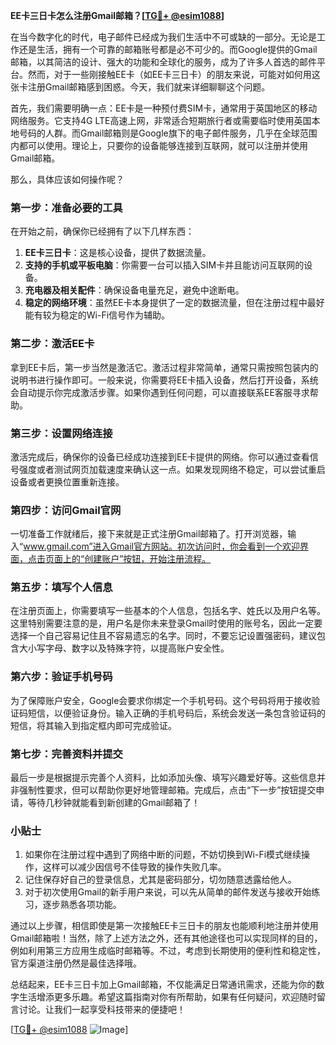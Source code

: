 **EE卡三日卡怎么注册Gmail邮箱？[[TG💪+ @esim1088](https://t.me/s/esim1088)]**

在当今数字化的时代，电子邮件已经成为我们生活中不可或缺的一部分。无论是工作还是生活，拥有一个可靠的邮箱账号都是必不可少的。而Google提供的Gmail邮箱，以其简洁的设计、强大的功能和全球化的服务，成为了许多人首选的邮件平台。然而，对于一些刚接触EE卡（如EE卡三日卡）的朋友来说，可能对如何用这张卡注册Gmail邮箱感到困惑。今天，我们就来详细聊聊这个问题。

首先，我们需要明确一点：EE卡是一种预付费SIM卡，通常用于英国地区的移动网络服务。它支持4G LTE高速上网，非常适合短期旅行者或需要临时使用英国本地号码的人群。而Gmail邮箱则是Google旗下的电子邮件服务，几乎在全球范围内都可以使用。理论上，只要你的设备能够连接到互联网，就可以注册并使用Gmail邮箱。

那么，具体应该如何操作呢？

### 第一步：准备必要的工具

在开始之前，确保你已经拥有了以下几样东西：
1. **EE卡三日卡**：这是核心设备，提供了数据流量。
2. **支持的手机或平板电脑**：你需要一台可以插入SIM卡并且能访问互联网的设备。
3. **充电器及相关配件**：确保设备电量充足，避免中途断电。
4. **稳定的网络环境**：虽然EE卡本身提供了一定的数据流量，但在注册过程中最好能有较为稳定的Wi-Fi信号作为辅助。

### 第二步：激活EE卡

拿到EE卡后，第一步当然是激活它。激活过程非常简单，通常只需按照包装内的说明书进行操作即可。一般来说，你需要将EE卡插入设备，然后打开设备，系统会自动提示你完成激活步骤。如果你遇到任何问题，可以直接联系EE客服寻求帮助。

### 第三步：设置网络连接

激活完成后，确保你的设备已经成功连接到EE卡提供的网络。你可以通过查看信号强度或者测试网页加载速度来确认这一点。如果发现网络不稳定，可以尝试重启设备或者更换位置重新连接。

### 第四步：访问Gmail官网

一切准备工作就绪后，接下来就是正式注册Gmail邮箱了。打开浏览器，输入“www.gmail.com”进入Gmail官方网站。初次访问时，你会看到一个欢迎界面，点击页面上的“创建账户”按钮，开始注册流程。

### 第五步：填写个人信息

在注册页面上，你需要填写一些基本的个人信息，包括名字、姓氏以及用户名等。这里特别需要注意的是，用户名是你未来登录Gmail时使用的账号名，因此一定要选择一个自己容易记住且不容易遗忘的名字。同时，不要忘记设置强密码，建议包含大小写字母、数字以及特殊字符，以提高账户安全性。

### 第六步：验证手机号码

为了保障账户安全，Google会要求你绑定一个手机号码。这个号码将用于接收验证码短信，以便验证身份。输入正确的手机号码后，系统会发送一条包含验证码的短信，将其输入到指定框内即可完成验证。

### 第七步：完善资料并提交

最后一步是根据提示完善个人资料，比如添加头像、填写兴趣爱好等。这些信息并非强制性要求，但可以帮助你更好地管理邮箱。完成后，点击“下一步”按钮提交申请，等待几秒钟就能看到新创建的Gmail邮箱了！

### 小贴士

1. 如果你在注册过程中遇到了网络中断的问题，不妨切换到Wi-Fi模式继续操作，这样可以减少因信号不佳导致的操作失败几率。
2. 记住保存好自己的登录信息，尤其是密码部分，切勿随意透露给他人。
3. 对于初次使用Gmail的新手用户来说，可以先从简单的邮件发送与接收开始练习，逐步熟悉各项功能。

通过以上步骤，相信即使是第一次接触EE卡三日卡的朋友也能顺利地注册并使用Gmail邮箱啦！当然，除了上述方法之外，还有其他途径也可以实现同样的目的，例如利用第三方应用生成临时邮箱等。不过，考虑到长期使用的便利性和稳定性，官方渠道注册仍然是最佳选择哦。

总结起来，EE卡三日卡加上Gmail邮箱，不仅能满足日常通讯需求，还能为你的数字生活增添更多乐趣。希望这篇指南对你有所帮助，如果有任何疑问，欢迎随时留言讨论。让我们一起享受科技带来的便捷吧！

[[TG💪+ @esim1088](https://t.me/s/esim1088) ![Image](https://i.postimg.cc/4NQfJmqS/Snipaste-2025-05-13-00-14-12.png)]